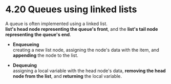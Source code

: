 # 4.20 Queues using linked lists

A queue is often implemented using a linked list.   
**list's head node representing the queue's front**, and the **list's tail node representing the queue's end**.   

* **Enqueueing**   
creating a new list node, assigning the node's data with the item, and **appending** the node to the list.   

* **Dequeuing**   
assigning a local variable with the head node's data, **removing the head node from the list**, and **returning** the local variable.   
